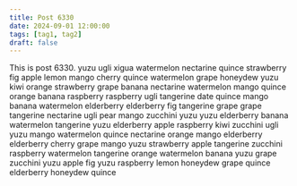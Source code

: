 ```yaml
---
title: Post 6330
date: 2024-09-01 12:00:00
tags: [tag1, tag2]
draft: false
---
```

This is post 6330.
yuzu
ugli
xigua
watermelon
nectarine
quince
strawberry
fig
apple
lemon
mango
cherry
quince
watermelon
grape
honeydew
yuzu
kiwi
orange
strawberry
grape
banana
nectarine
watermelon
mango
quince
orange
banana
raspberry
raspberry
ugli
tangerine
date
quince
mango
banana
watermelon
elderberry
elderberry
fig
tangerine
grape
grape
tangerine
nectarine
ugli
pear
mango
zucchini
yuzu
yuzu
elderberry
banana
watermelon
tangerine
yuzu
elderberry
apple
raspberry
kiwi
zucchini
ugli
yuzu
mango
watermelon
quince
nectarine
orange
mango
elderberry
elderberry
cherry
grape
mango
yuzu
strawberry
apple
tangerine
zucchini
raspberry
watermelon
tangerine
orange
watermelon
banana
yuzu
grape
zucchini
yuzu
apple
fig
yuzu
raspberry
lemon
honeydew
grape
quince
elderberry
honeydew
quince
